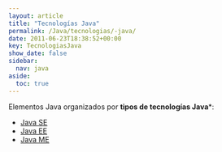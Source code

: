 ```yaml
---
layout: article
title: "Tecnologías Java"
permalink: /Java/tecnologias/-java/
date: 2011-06-23T18:38:52+00:00
key: TecnologiasJava
show_date: false
sidebar:
  nav: java
aside:
  toc: true
---
```


Elementos Java organizados por **tipos de tecnologías Java***: 

<ul>
  <li><a href="/Java/tag/java-se/">Java SE</a></li>
  <li><a href="/Java/tag/java-ee/">Java EE</a></li>
  <li><a href="/Java/tag/java-me/">Java ME</a></li>
</ul>